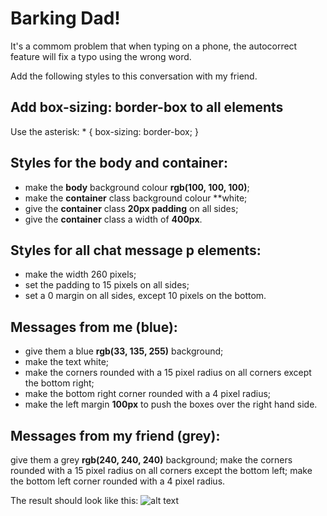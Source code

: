 # Barking Dad!
It's a commom problem that when typing on a phone, the autocorrect feature will fix a typo using the wrong word.

Add the following styles to this conversation with my friend.

## Add box-sizing: border-box to all elements
Use the asterisk: * { box-sizing: border-box; }

## Styles for the body and container:
* make the **body** background colour **rgb(100, 100, 100)**;
* make the **container** class background colour **white;
* give the **container** class **20px padding** on all sides;
* give the **container** class a width of **400px**.
## Styles for all chat message p elements:
* make the width 260 pixels;
* set the padding to 15 pixels on all sides;
* set a 0 margin on all sides, except 10 pixels on the bottom.
## Messages from me (blue):
* give them a blue **rgb(33, 135, 255)** background;
* make the text white;
* make the corners rounded with a 15 pixel radius on all corners except the bottom right;
* make the bottom right corner rounded with a 4 pixel radius;
* make the left margin **100px** to push the boxes over the right hand side.
## Messages from my friend (grey):
give them a grey **rgb(240, 240, 240)** background;
make the corners rounded with a 15 pixel radius on all corners except the bottom left;
make the bottom left corner rounded with a 4 pixel radius.

The result should look like this:
![alt text](https://groklearning-cdn.com/problems/Nv8mRodruLhN6GZYn4b9iA/visual-diff.png)
